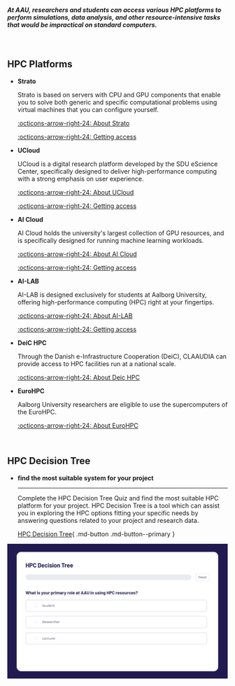 ##### At AAU, researchers and students can access various HPC platforms to perform simulations, data analysis, and other resource-intensive tasks that would be impractical on standard computers. 

<br> <!-- Just a little break -->

## HPC Platforms

<div class="grid cards grid-three" markdown>

<!--
Icons can be searched and found here:
https://squidfunk.github.io/mkdocs-material/reference/icons-emojis/ (best, is to use the ones starting with material)
-->

-   __Strato__
    
    Strato is based on servers with CPU and GPU components that enable you to solve both generic and specific computational problems using virtual machines that you can configure yourself.
    
    [:octicons-arrow-right-24: About Strato](/strato/)
    
    [:octicons-arrow-right-24: Getting access](/strato/how-to-access/)

-   __UCloud__
    
    UCloud is a digital research platform developed by the SDU eScience Center, specifically designed to deliver high-performance computing with a strong emphasis on user experience.    
    
    [:octicons-arrow-right-24: About UCloud](/ucloud/)
    
    [:octicons-arrow-right-24: Getting access](/ucloud/how-to-access/)

-   __AI Cloud__
    
    AI Cloud holds the university's largest collection of GPU resources, and is specifically designed for running machine learning workloads.    
    
    [:octicons-arrow-right-24: About AI Cloud](/ai-cloud/)
    
    [:octicons-arrow-right-24: Getting access](/ai-cloud/how-to-access/)

-   __AI-LAB__
    
    AI-LAB is designed exclusively for students at Aalborg University, offering high-performance computing (HPC) right at your fingertips.

    [:octicons-arrow-right-24: About AI-LAB](/ai-lab/)
    
    [:octicons-arrow-right-24: Getting access](/ai-lab/how-to-access/)

-   __DeiC HPC__
    
    Through the Danish e-Infrastructure Cooperation (DeiC), CLAAUDIA can provide access to HPC facilities run at a national scale.

    [:octicons-arrow-right-24: About Deic HPC](/external-hpc/deic-hpc/)
    
-   __EuroHPC__
    
    Aalborg University researchers are eligible to use the supercomputers of the EuroHPC.

    [:octicons-arrow-right-24: About EuroHPC](/external-hpc/eurohpc/)
    
</div>

<br> <!-- Just a little break -->

<!-- NOT DONE YET

## Compare with other system

##### Dive into the characteristics of the available HPC platforms

| Feature | Strato | UCloud | AI Cloud | AI-LAB |
| --- | --- | --- | --- | --- |
| Available to researchers | :material-check: | :material-check: | :material-check: | :material-close: |
| Available to students | :material-check: | :material-check: | :material-close: | :material-check: |
| Data categories | 0,1 | 0,1,2,3 | 0,1 | 0,1 |
| CPU processing | :material-check: | :material-check: | :material-close: | :material-close: |
| Total number of CPUs |  |  |  |  |
| Unlimited CPU ressources | :material-check: | :material-check: | :material-close: | :material-close: |
| GPU processing | :material-check: | :material-check: | :material-check: | :material-check: |
| Total number of GPUs |  |  |  |  |
| Unlimited GPU ressources | :material-close: | :material-close: | :material-check: | :material-check: |
| Storage quota |  |  | 1000 MB | 1000 MB |
| Access interface | Linux terminal | Web browser | Linux terminal | Linux terminal |
| Possible to add GUI | :material-check: | :material-check: | :material-close: | :material-close: |

<br> <!-- Just a little break -->

## HPC Decision Tree

<div class="grid cards grid-button-bottom" markdown>

-   __find the most suitable system for your project__

    ---

    Complete the HPC Decision Tree Quiz and find the most suitable HPC platform for your project. HPC Decision Tree is a tool which can assist you in exploring the HPC options fitting your specific needs by answering questions related to your project and research data.

    [HPC Decision Tree](/hpc-decision-tree/){ .md-button .md-button--primary }


![Image title](/assets/img/hpc-decision-tree.png)

</div>
